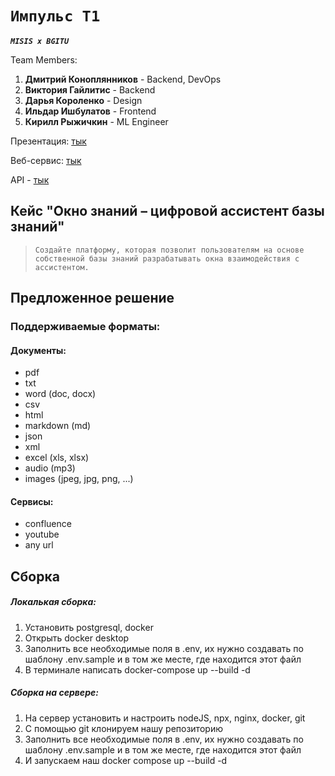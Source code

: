# `Импульс Т1`

***`MISIS x BGITU`***

Team Members:

1. **Дмитрий Коноплянников** - Backend, DevOps
2. **Виктория Гайлитис** - Backend
3. **Дарья Короленко** - Design
4. **Ильдар Ишбулатов** - Frontend
5. **Кирилл Рыжичкин** - ML Engineer

Презентация: [тык]()

Веб-сервис: [тык]()

API - [тык]()

## Кейс "Окно знаний – цифровой ассистент базы знаний"

> `Создайте платформу, которая позволит пользователям на основе собственной базы знаний разрабатывать окна взаимодействия с ассистентом.`

## Предложенное решение

### Поддерживаемые форматы:

#### Документы:
- pdf
- txt
- word (doc, docx)
- csv
- html
- markdown (md)
- json
- xml
- excel (xls, xlsx)
- audio (mp3)
- images (jpeg, jpg, png, ...)

#### Сервисы: 
- confluence
- youtube
- any url

## Сборка

##### Локалькая сборка:

1. Установить postgresql, docker
2. Открыть docker desktop
3. Заполнить все необходимые поля в .env, их нужно создавать по шаблону .env.sample и в том же месте, где находится этот файл
4. В терминале написать docker-compose up --build -d

##### Сборка на сервере:

1. На сервер установить и настроить nodeJS, npx, nginx, docker, git
2. С помощью git клонируем нашу репозиторию
3. Заполнить все необходимые поля в .env, их нужно создавать по шаблону .env.sample и в том же месте, где находится этот файл
4. И запускаем наш docker compose up --build -d
